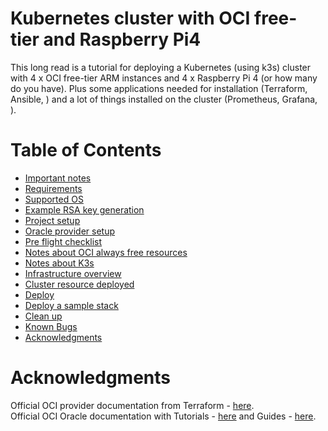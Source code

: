 # Kubernetes cluster with OCI free-tier and Raspberry Pi4
This long read is a tutorial for deploying a Kubernetes (using k3s) cluster with 4 x OCI free-tier ARM instances and 4 x Raspberry Pi 4 (or how many do you have). Plus some applications needed for installation (Terraform, Ansible, ) and a lot of things installed on the cluster (Prometheus, Grafana, ).


# Table of Contents

* [Important notes](#important-notes)
* [Requirements](#requirements)
* [Supported OS](#supported-os)
* [Example RSA key generation](#example-rsa-key-generation)
* [Project setup](#project-setup)
* [Oracle provider setup](#oracle-provider-setup)
* [Pre flight checklist](#pre-flight-checklist)
* [Notes about OCI always free resources](#notes-about-oci-always-free-resources)
* [Notes about K3s](#notes-about-k3s)
* [Infrastructure overview](#infrastructure-overview)
* [Cluster resource deployed](#cluster-resource-deployed)
* [Deploy](#deploy)
* [Deploy a sample stack](#deploy-a-sample-stack)
* [Clean up](#clean-up)
* [Known Bugs](#known-bugs)
* [Acknowledgments](#acknowledgments)



# Acknowledgments
Official OCI provider documentation from Terraform - [here](https://registry.terraform.io/providers/oracle/oci/latest/docs).  
Official OCI Oracle documentation with Tutorials - [here](https://docs.oracle.com/en-us/iaas/developer-tutorials/tutorials/tf-provider/01-summary.htm) and Guides - [here](https://docs.oracle.com/en-us/iaas/Content/API/SDKDocs/terraform.htm).
